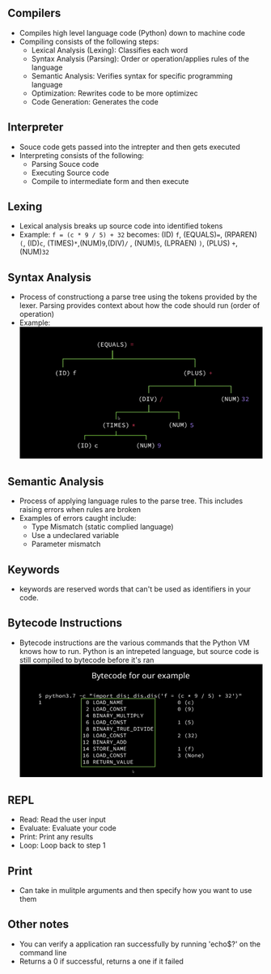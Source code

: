 ## Compilers
- Compiles high level language code (Python) down to machine code
- Compiling consists of the following steps:
    - Lexical Analysis (Lexing):  Classifies each word
    - Syntax Analysis (Parsing):  Order or operation/applies rules of the language
    - Semantic Analysis:  Verifies syntax for specific programming language
    - Optimization:  Rewrites code to be more optimizec
    - Code Generation:  Generates the code

## Interpreter
- Souce code gets passed into the intrepter and then gets executed
- Interpreting consists of the following:
    - Parsing Souce code
    - Executing Source code
    - Compile to intermediate form and then execute

## Lexing
- Lexical analysis breaks up source code into identified tokens
- Example:
    `f = (c * 9 / 5) + 32` becomes:
    (ID) `f`, (EQUALS)`=`, (RPAREN) `(`, (ID)`c`, (TIMES)`*`,(NUM)`9`,(DIV)`/` , (NUM)`5`, (LPRAEN) `)`, (PLUS) `+`,(NUM)`32` 

## Syntax Analysis
- Process of constructiong a parse tree using the tokens provided by the lexer.  Parsing provides context about how the code should run (order of operation)
- Example:
    ![](2021-01-26-07-18-43.png)

## Semantic Analysis
- Process of applying language rules to the parse tree.  This includes raising errors when rules are broken
- Examples of errors caught include:
    - Type Mismatch (static complied language)
    - Use a undeclared variable
    - Parameter mismatch

## Keywords
- keywords are reserved words that can't be used as identifiers in your code.

## Bytecode Instructions
- Bytecode instructions are the various commands that the Python VM knows how to run.  Python is an intrepeted language, but source code is still compiled to bytecode before it's ran
    ![](2021-01-26-07-26-33.png)

## REPL
- Read:  Read the user input
- Evaluate:  Evaluate your code
- Print:  Print any results
- Loop:  Loop back to step 1 

## Print
- Can take in mulitple arguments and then specify how you want to use them

## Other notes
- You can verify a application ran successfully by running 'echo$?' on the command line
- Returns a 0 if successful, returns a one if it failed
